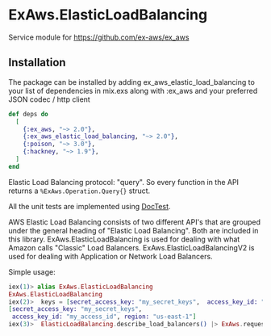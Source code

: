 # ExAws.ElasticLoadBalancing

Service module for https://github.com/ex-aws/ex_aws

## Installation

The package can be installed by adding ex_aws_elastic_load_balancing to your
list of dependencies in mix.exs along with :ex_aws and your
preferred JSON codec / http client

```elixir
def deps do
  [
    {:ex_aws, "~> 2.0"},
    {:ex_aws_elastic_load_balancing, "~> 2.0"},
    {:poison, "~> 3.0"},
    {:hackney, "~> 1.9"},
  ]
end
```
Elastic Load Balancing protocol: "query". So every function in the API
returns a `%ExAws.Operation.Query{}` struct.

All the unit tests are implemented using [DocTest](https://hexdocs.pm/ex_unit/ExUnit.DocTest.html).

AWS Elastic Load Balancing consists of two different API's that are grouped under the general
heading of "Elastic Load Balancing". Both are included in this library. ExAws.ElasticLoadBalancing
is used for dealing with what Amazon calls "Classic" Load Balancers. ExAws.ElasticLoadBalancingV2
is used for dealing with Application or Network Load Balancers.

Simple usage:

```elixir
iex(1)> alias ExAws.ElasticLoadBalancing
ExAws.ElasticLoadBalancing
iex(2)>  keys = [secret_access_key: "my_secret_keys",  access_key_id: "my_access_id", region: "us-east-1"]
[secret_access_key: "my_secret_keys",
 access_key_id: "my_access_id", region: "us-east-1"]
iex(3)>  ElasticLoadBalancing.describe_load_balancers() |> ExAws.request(keys)
```